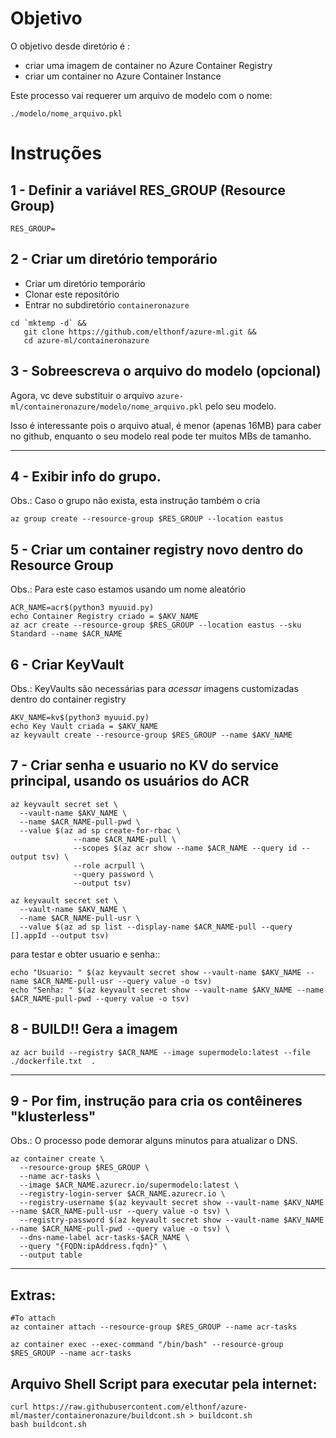 # Objetivo

O objetivo desde diretório é :
- criar uma imagem de container no Azure Container Registry
- criar um container no Azure Container Instance

Este processo vai requerer um arquivo de modelo com o nome:
```
./modelo/nome_arquivo.pkl
``` 

# Instruções

## 1 - Definir a variável RES_GROUP (Resource Group)
```
RES_GROUP=
```

## 2 - Criar um diretório temporário
- Criar um diretório temporário
- Clonar este repositório
- Entrar no subdiretório `containeronazure`
```
cd `mktemp -d` &&
   git clone https://github.com/elthonf/azure-ml.git &&
   cd azure-ml/containeronazure
```

## 3 - Sobreescreva o arquivo do modelo (opcional)
Agora, vc deve substituir o arquivo `azure-ml/containeronazure/modelo/nome_arquivo.pkl` pelo seu modelo.

Isso é interessante pois o arquivo atual, é menor (apenas 16MB) para caber no github, enquanto o seu modelo real pode ter muitos MBs de tamanho.


<hr />



## 4 - Exibir info do grupo.
Obs.: Caso o grupo não exista, esta instrução também o cria
```
az group create --resource-group $RES_GROUP --location eastus
```

## 5 - Criar um container registry novo dentro do Resource Group
Obs.: Para este caso estamos usando um nome aleatório
```
ACR_NAME=acr$(python3 myuuid.py)
echo Container Registry criado = $AKV_NAME
az acr create --resource-group $RES_GROUP --location eastus --sku Standard --name $ACR_NAME
```


## 6 - Criar KeyVault
Obs.: KeyVaults são necessárias para *acessar* imagens customizadas dentro do container registry
```
AKV_NAME=kv$(python3 myuuid.py)
echo Key Vault criada = $AKV_NAME
az keyvault create --resource-group $RES_GROUP --name $AKV_NAME
```

## 7 - Criar senha e usuario no KV do service principal, usando os usuários do ACR
```
az keyvault secret set \
  --vault-name $AKV_NAME \
  --name $ACR_NAME-pull-pwd \
  --value $(az ad sp create-for-rbac \
              --name $ACR_NAME-pull \
              --scopes $(az acr show --name $ACR_NAME --query id --output tsv) \
              --role acrpull \
              --query password \
              --output tsv)

az keyvault secret set \
  --vault-name $AKV_NAME \
  --name $ACR_NAME-pull-usr \
  --value $(az ad sp list --display-name $ACR_NAME-pull --query [].appId --output tsv)
``` 

para testar e obter usuario e senha::

```
echo "Usuario: " $(az keyvault secret show --vault-name $AKV_NAME --name $ACR_NAME-pull-usr --query value -o tsv)
echo "Senha: " $(az keyvault secret show --vault-name $AKV_NAME --name $ACR_NAME-pull-pwd --query value -o tsv)
```

## 8 - BUILD!! Gera a imagem
```
az acr build --registry $ACR_NAME --image supermodelo:latest --file ./dockerfile.txt  .
```

<hr />


## 9 - Por fim, instrução para cria os contêineres "klusterless"
Obs.: O processo pode demorar alguns minutos para atualizar o DNS.
```
az container create \
  --resource-group $RES_GROUP \
  --name acr-tasks \
  --image $ACR_NAME.azurecr.io/supermodelo:latest \
  --registry-login-server $ACR_NAME.azurecr.io \
  --registry-username $(az keyvault secret show --vault-name $AKV_NAME --name $ACR_NAME-pull-usr --query value -o tsv) \
  --registry-password $(az keyvault secret show --vault-name $AKV_NAME --name $ACR_NAME-pull-pwd --query value -o tsv) \
  --dns-name-label acr-tasks-$ACR_NAME \
  --query "{FQDN:ipAddress.fqdn}" \
  --output table
```

<hr />


## Extras:

```
#To attach
az container attach --resource-group $RES_GROUP --name acr-tasks

az container exec --exec-command "/bin/bash" --resource-group $RES_GROUP --name acr-tasks
```

## Arquivo Shell Script para executar pela internet:

```
curl https://raw.githubusercontent.com/elthonf/azure-ml/master/containeronazure/buildcont.sh > buildcont.sh
bash buildcont.sh

```